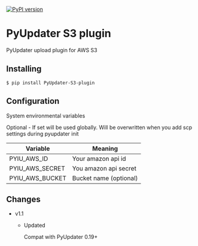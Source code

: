 [![PyPI version](https://badge.fury.io/py/PyUpdater-S3-Plugin.svg)](http://badge.fury.io/py/PyUpdater-S3-Plugin)

# PyUpdater S3 plugin

PyUpdater upload plugin for AWS S3

## Installing

    $ pip install PyUpdater-S3-plugin


## Configuration

System environmental variables

Optional - If set will be used globally. Will be overwritten when you add scp settings during pyupdater init

| Variable      | Meaning        |
| ------------- |-------------|
| PYIU_AWS_ID   | Your amazon api id |
| PYIU_AWS_SECRET      | You amazon api secret   |
| PYIU_AWS_BUCKET | Bucket name (optional)|


## Changes

* v1.1

    - Updated

        Compat with PyUpdater 0.19+